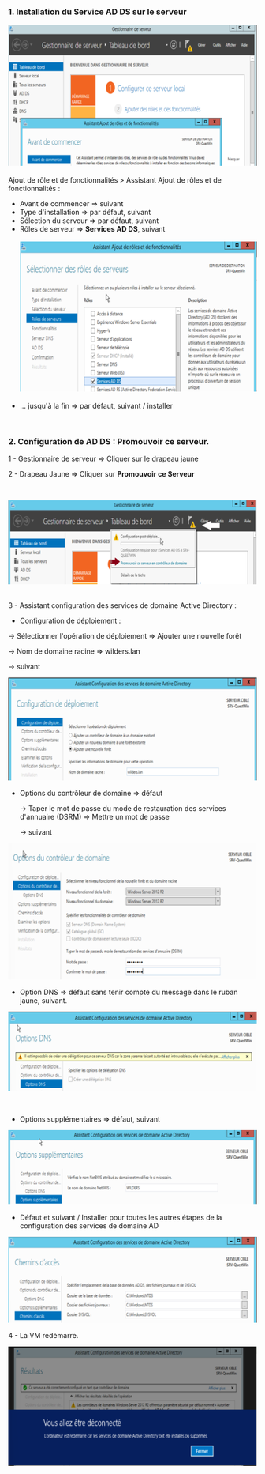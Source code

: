 
### 1. Installation du Service AD DS sur le serveur

![Add AD DS](https://github.com/Fairskip/AD_Decouvrir/blob/main/AD%20DS%20Install.png)
<br><br>
Ajout de rôle et de fonctionnalités > Assistant Ajout de rôles et de fonctionnalités :
* Avant de commencer => suivant
* Type d'installation => par défaut, suivant
* Sélection du serveur => par défaut, suivant
* Rôles de serveur => **Services AD DS**, suivant
  <br><br>
  ![adds](https://github.com/Fairskip/AD_Decouvrir/blob/main/AD%20DS%20Install%202.png)
  <br><br>
* ... jusqu'à la fin => par défaut, suivant / installer  

<br>

### 2. Configuration de AD DS : Promouvoir ce serveur.   

1 -  Gestionnaire de serveur => Cliquer sur le drapeau jaune   

2 - Drapeau Jaune => Cliquer sur **Promouvoir ce Serveur**
  
<br>

![Promouvoir ce serveur](https://github.com/Fairskip/AD_Decouvrir/blob/main/Promouvoir%20ce%20serveur.png)

<br>
3 - Assistant configuration des services de domaine Active Directory :  
  
* Configuration de déploiement :
    
→ Sélectionner l'opération de déploiement =>  Ajouter une nouvelle forêt

→ Nom de domaine racine => wilders.lan

→ suivant

![wilders](https://github.com/Fairskip/AD_Decouvrir/blob/main/ADDS%20config%201.png)
	
* Options du contrôleur de domaine => défaut  
  
  → Taper le mot de passe du mode de restauration des services d'annuaire (DSRM) => Mettre un mot de passe
  
  → suivant

![mdp](https://github.com/Fairskip/AD_Decouvrir/blob/main/ADDS%20config%202.png)  
    
	
  * Option DNS => défaut sans tenir compte du message dans le ruban jaune, suivant.    


![ignore](https://github.com/Fairskip/AD_Decouvrir/blob/main/ADDS%20config%203.png)
  
<br>		
     
  * Options supplémentaires => défaut, suivant

![wilders](https://github.com/Fairskip/AD_Decouvrir/blob/main/ADDS%20config%204.png)  

   
* Défaut et suivant / Installer pour toutes les autres étapes de la configuration des services de domaine AD  

![pass](https://github.com/Fairskip/AD_Decouvrir/blob/main/ADDS%20config%205.png)  
   
	
4 - La VM redémarre.  
  
![restart](https://github.com/Fairskip/AD_Decouvrir/blob/main/ADDS%20config%206.png)  
   

